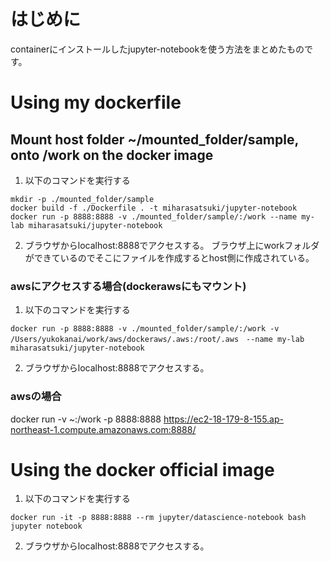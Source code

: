 # はじめに
containerにインストールしたjupyter-notebookを使う方法をまとめたものです。

# Using my dockerfile
## Mount host folder ~/mounted_folder/sample, onto /work on the docker image
1. 以下のコマンドを実行する
```
mkdir -p ./mounted_folder/sample
docker build -f ./Dockerfile . -t miharasatsuki/jupyter-notebook
docker run -p 8888:8888 -v ./mounted_folder/sample/:/work --name my-lab miharasatsuki/jupyter-notebook
```
2. ブラウザからlocalhost:8888でアクセスする。
ブラウザ上にworkフォルダができているのでそこにファイルを作成するとhost側に作成されている。

### awsにアクセスする場合(dockerawsにもマウント)
1. 以下のコマンドを実行する
```
docker run -p 8888:8888 -v ./mounted_folder/sample/:/work -v /Users/yukokanai/work/aws/dockeraws/.aws:/root/.aws　--name my-lab miharasatsuki/jupyter-notebook
```
2. ブラウザからlocalhost:8888でアクセスする。

### awsの場合
docker run -v ~:/work -p 8888:8888 <imageID>
https://ec2-18-179-8-155.ap-northeast-1.compute.amazonaws.com:8888/

# Using the docker official image
1. 以下のコマンドを実行する
```
docker run -it -p 8888:8888 --rm jupyter/datascience-notebook bash jupyter notebook
```
2. ブラウザからlocalhost:8888でアクセスする。